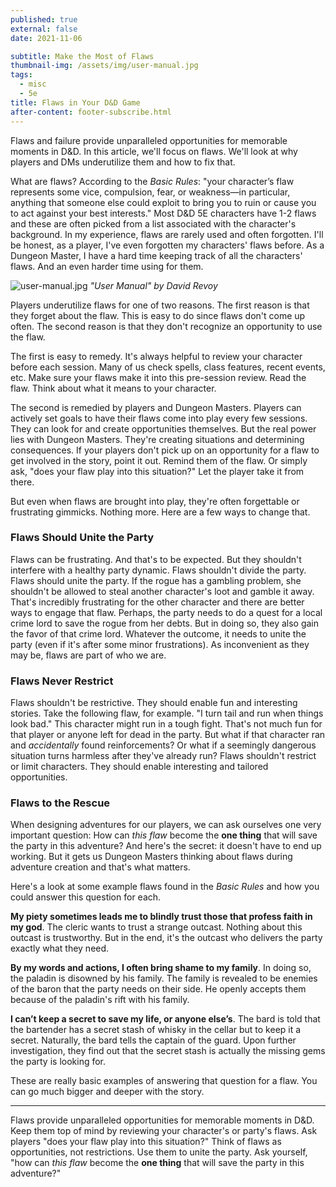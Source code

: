 ```yaml
---
published: true
external: false
date: 2021-11-06

subtitle: Make the Most of Flaws
thumbnail-img: /assets/img/user-manual.jpg
tags:
  - misc
  - 5e
title: Flaws in Your D&D Game
after-content: footer-subscribe.html
---
```


Flaws and failure provide unparalleled opportunities for memorable moments in D&D. In this article, we'll focus on flaws. We'll look at why players and DMs underutilize them and how to fix that.

What are flaws? According to the *Basic Rules*: "your character’s flaw represents some vice, compulsion, fear, or weakness—in particular, anything that someone else could exploit to bring you to ruin or cause you to act against your best interests." Most D&D 5E characters have 1-2 flaws and these are often picked from a list associated with the character's background. In my experience, flaws are rarely used and often forgotten. I'll be honest, as a player, I've even forgotten my characters' flaws before. As a Dungeon Master, I have a hard time keeping track of all the characters' flaws. And an even harder time using for them.

![user-manual.jpg](/images/user-manual.jpg)
_"User Manual" by David Revoy_

Players underutilize flaws for one of two reasons. The first reason is that they forget about the flaw. This is easy to do since flaws don't come up often. The second reason is that they don't recognize an opportunity to use the flaw. 

The first is easy to remedy. It's always helpful to review your character before each session. Many of us check spells, class features, recent events, etc. Make sure your flaws make it into this pre-session review. Read the flaw. Think about what it means to your character. 

The second is remedied by players and Dungeon Masters. Players can actively set goals to have their flaws come into play every few sessions. They can look for and create opportunities themselves. But the real power lies with Dungeon Masters. They're creating situations and determining consequences. If your players don't pick up on an opportunity for a flaw to get involved in the story, point it out. Remind them of the flaw. Or simply ask, "does your flaw play into this situation?" Let the player take it from there.

But even when flaws are brought into play, they're often forgettable or frustrating gimmicks. Nothing more. Here are a few ways to change that.

### Flaws Should Unite the Party

Flaws can be frustrating. And that's to be expected. But they shouldn't interfere with a healthy party dynamic. Flaws shouldn't divide the party. Flaws should unite the party. If the rogue has a gambling problem, she shouldn't be allowed to steal another character's loot and gamble it away. That's incredibly frustrating for the other character and there are better ways to engage that flaw. Perhaps, the party needs to do a quest for a local crime lord to save the rogue from her debts. But in doing so, they also gain the favor of that crime lord. Whatever the outcome, it needs to unite the party (even if it's after some minor frustrations). As inconvenient as they may be, flaws are part of who we are.

### Flaws Never Restrict

Flaws shouldn't be restrictive. They should enable fun and interesting stories. Take the following flaw, for example. "I turn tail and run when things look bad." This character might run in a tough fight. That's not much fun for that player or anyone left for dead in the party. But what if that character ran and *accidentally* found reinforcements? Or what if a seemingly dangerous situation turns harmless after they've already run? Flaws shouldn't restrict or limit characters. They should enable interesting and tailored opportunities.

### Flaws to the Rescue

When designing adventures for our players, we can ask ourselves one very important question: How can *this flaw* become the **one thing** that will save the party in this adventure? And here's the secret: it doesn't have to end up working. But it gets us Dungeon Masters thinking about flaws during adventure creation and that's what matters.

Here's a look at some example flaws found in the *Basic Rules* and how you could answer this question for each.

**My piety sometimes leads me to blindly trust those that profess faith in my god**. The cleric wants to trust a strange outcast. Nothing about this outcast is trustworthy. But in the end, it's the outcast who delivers the party exactly what they need.

**By my words and actions, I often bring shame to my family**. In doing so, the paladin is disowned by his family. The family is revealed to be enemies of the baron that the party needs on their side. He openly accepts them because of the paladin's rift with his family.

**I can’t keep a secret to save my life, or anyone else’s**. The bard is told that the bartender has a secret stash of whisky in the cellar but to keep it a secret. Naturally, the bard tells the captain of the guard. Upon further investigation, they find out that the secret stash is actually the missing gems the party is looking for.

These are really basic examples of answering that question for a flaw. You can go much bigger and deeper with the story.

---

Flaws provide unparalleled opportunities for memorable moments in D&D. Keep them top of mind by reviewing your character's or party's flaws. Ask players "does your flaw play into this situation?" Think of flaws as opportunities, not restrictions. Use them to unite the party. Ask yourself, "how can *this flaw* become the **one thing** that will save the party in this adventure?" 